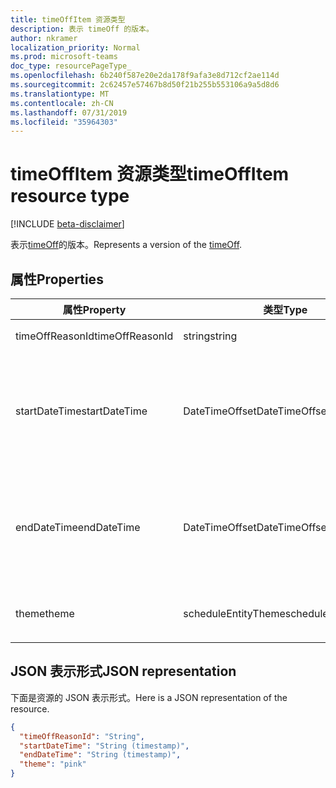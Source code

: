 ```yaml
---
title: timeOffItem 资源类型
description: 表示 timeOff 的版本。
author: nkramer
localization_priority: Normal
ms.prod: microsoft-teams
doc_type: resourcePageType_
ms.openlocfilehash: 6b240f587e20e2da178f9afa3e8d712cf2ae114d
ms.sourcegitcommit: 2c62457e57467b8d50f21b255b553106a9a5d8d6
ms.translationtype: MT
ms.contentlocale: zh-CN
ms.lasthandoff: 07/31/2019
ms.locfileid: "35964303"
---
```

# <a name="timeoffitem-resource-type"></a><span data-ttu-id="3a5f8-103">timeOffItem 资源类型</span><span class="sxs-lookup"><span data-stu-id="3a5f8-103">timeOffItem resource type</span></span>

[!INCLUDE [beta-disclaimer](../../includes/beta-disclaimer.md)]

<span data-ttu-id="3a5f8-104">表示[timeOff](timeoff.md)的版本。</span><span class="sxs-lookup"><span data-stu-id="3a5f8-104">Represents a version of the [timeOff](timeoff.md).</span></span>

## <a name="properties"></a><span data-ttu-id="3a5f8-105">属性</span><span class="sxs-lookup"><span data-stu-id="3a5f8-105">Properties</span></span>
| <span data-ttu-id="3a5f8-106">属性</span><span class="sxs-lookup"><span data-stu-id="3a5f8-106">Property</span></span>                         | <span data-ttu-id="3a5f8-107">类型</span><span class="sxs-lookup"><span data-stu-id="3a5f8-107">Type</span></span>                    | <span data-ttu-id="3a5f8-108">说明</span><span class="sxs-lookup"><span data-stu-id="3a5f8-108">Description</span></span>                                                                                                                                                                        |
|------------------------------|-------------------------|---------------------------------------------------------------------------------------------|
| <span data-ttu-id="3a5f8-109">timeOffReasonId</span><span class="sxs-lookup"><span data-stu-id="3a5f8-109">timeOffReasonId</span></span>               | <span data-ttu-id="3a5f8-110">string</span><span class="sxs-lookup"><span data-stu-id="3a5f8-110">string</span></span>                  | <span data-ttu-id="3a5f8-111">`timeOffReason`此`timeOffItem`的的 ID。</span><span class="sxs-lookup"><span data-stu-id="3a5f8-111">ID of the `timeOffReason` for this `timeOffItem`.</span></span> <span data-ttu-id="3a5f8-112">必需。</span><span class="sxs-lookup"><span data-stu-id="3a5f8-112">Required.</span></span>     |
| <span data-ttu-id="3a5f8-113">startDateTime</span><span class="sxs-lookup"><span data-stu-id="3a5f8-113">startDateTime</span></span>               | <span data-ttu-id="3a5f8-114">DateTimeOffset</span><span class="sxs-lookup"><span data-stu-id="3a5f8-114">DateTimeOffset</span></span>                  | <span data-ttu-id="3a5f8-115">的开始日期和时间`timeOffItem`。</span><span class="sxs-lookup"><span data-stu-id="3a5f8-115">The start date and time for the `timeOffItem`.</span></span> <span data-ttu-id="3a5f8-116">必需。</span><span class="sxs-lookup"><span data-stu-id="3a5f8-116">Required.</span></span> <span data-ttu-id="3a5f8-117">时间戳类型表示采用 ISO 8601 格式的日期和时间信息，始终采用 UTC 时间。</span><span class="sxs-lookup"><span data-stu-id="3a5f8-117">The Timestamp type represents date and time information using ISO 8601 format and is always in UTC time.</span></span> <span data-ttu-id="3a5f8-118">例如，2014 年 1 月 1 日午夜 (UTC) 如下所示：“2014-01-01T00:00:00Z”。</span><span class="sxs-lookup"><span data-stu-id="3a5f8-118">For example, midnight UTC on Jan 1, 2014 would look like this: '2014-01-01T00:00:00Z'.</span></span> |
| <span data-ttu-id="3a5f8-119">endDateTime</span><span class="sxs-lookup"><span data-stu-id="3a5f8-119">endDateTime</span></span>               | <span data-ttu-id="3a5f8-120">DateTimeOffset</span><span class="sxs-lookup"><span data-stu-id="3a5f8-120">DateTimeOffset</span></span>                  | <span data-ttu-id="3a5f8-121">的结束日期和时间`timeOffItem`。</span><span class="sxs-lookup"><span data-stu-id="3a5f8-121">The end date and time for the `timeOffItem`.</span></span> <span data-ttu-id="3a5f8-122">必需。</span><span class="sxs-lookup"><span data-stu-id="3a5f8-122">Required.</span></span> <span data-ttu-id="3a5f8-123">时间戳类型表示采用 ISO 8601 格式的日期和时间信息，始终采用 UTC 时间。</span><span class="sxs-lookup"><span data-stu-id="3a5f8-123">The Timestamp type represents date and time information using ISO 8601 format and is always in UTC time.</span></span> <span data-ttu-id="3a5f8-124">例如，2014 年 1 月 1 日午夜 (UTC) 如下所示：“2014-01-01T00:00:00Z”。</span><span class="sxs-lookup"><span data-stu-id="3a5f8-124">For example, midnight UTC on Jan 1, 2014 would look like this: '2014-01-01T00:00:00Z'.</span></span> |
| <span data-ttu-id="3a5f8-125">theme</span><span class="sxs-lookup"><span data-stu-id="3a5f8-125">theme</span></span> | <span data-ttu-id="3a5f8-126">scheduleEntityTheme</span><span class="sxs-lookup"><span data-stu-id="3a5f8-126">scheduleEntityTheme</span></span>   | <span data-ttu-id="3a5f8-127">支持的颜色: 白色;变为表示紫粉色黄色底纹darkBlue;darkGreen;darkPurple;darkPink;darkYellow.</span><span class="sxs-lookup"><span data-stu-id="3a5f8-127">Supported colors: white; blue; green; purple; pink; yellow; gray; darkBlue; darkGreen; darkPurple; darkPink; darkYellow.</span></span> |

## <a name="json-representation"></a><span data-ttu-id="3a5f8-128">JSON 表示形式</span><span class="sxs-lookup"><span data-stu-id="3a5f8-128">JSON representation</span></span>

<span data-ttu-id="3a5f8-129">下面是资源的 JSON 表示形式。</span><span class="sxs-lookup"><span data-stu-id="3a5f8-129">Here is a JSON representation of the resource.</span></span>

<!-- {
  "blockType": "resource",
  "keyProperty": "id",
  "@odata.type": "microsoft.graph.timeOffItem"
}-->
```json
{
  "timeOffReasonId": "String",
  "startDateTime": "String (timestamp)",
  "endDateTime": "String (timestamp)",
  "theme": "pink"
}
```


<!-- uuid: 8fcb5dbc-d5aa-4681-8e31-b001d5168d79
2015-10-25 14:57:30 UTC -->
<!--
{
  "type": "#page.annotation",
  "description": "timeOffItem resource",
  "keywords": "",
  "section": "documentation",
  "tocPath": "",
  "suppressions": []
}
-->
